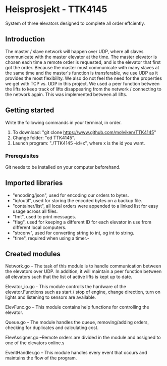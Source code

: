 # Heisprosjekt - TTK4145
System of three elevators designed to complete all order effciently.

## Introduction
The master / slave network will happen over UDP, where all slaves communicate with the master elevator at the time.  The master elevator is chosen each time a remote order is requested, and is the elevator that first got the order. Because the master must communicate with many slaves at the same time and the master's function is transferable, we use UDP as it provides the most flexibility. We also do not feel the need for the properties we get with TCP vs. UDP in this project. We used a peer function between the lifts to keep track of lifts disappearing from the network / connecting to the network again. This was implemented between all lifts.

## Getting started
Write the following commands in your terminal, in order.
1. To download: "git clone https://www.github.com/molviken/TTK4145"
2. Change folder: "cd TTK4145".
3. Launch program: "./TTK4145 -id=x", where x is the id you want.

### Prerequisites

Git needs to be installed on your computer beforehand.

## Imported libraries
- "encoding/json", used for encoding our orders to bytes.
- "io/outil", used for storing the encoded bytes on a backup file.
- "container/list", all local orders were appended to a linked list for easy usage across all files.
- "fmt", used to print messages.
- "flag", used for keeping a different ID for each elevator in use from different local computers.
- "strconv", used for converting string to int, og int to string.
- "time", required when using a timer.-

## Created modules

Network.go – The task of this module is to handle communication between the elevators over UDP. In addition, it will maintain a peer function between all elevators such that the list of active lifts is kept up to date.

Elevator_io.go - This module controlls the hardware of the elevator.Functions such as start / stop of engine, change direction, turn on lights and listening to sensors are available.

ElevFunc.go – This module contains help functions for controlling the elevator.

Queue.go – The module handles the queue, removing/adding orders, checking for duplicates and calculating cost.

ElevAssigner.go –Remote orders are divided in the module and assigned to one of the elevators online.s

EventHandler.go – This module handles every event that occurs and maintains the flow of the program.
